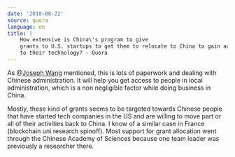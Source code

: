 ```yaml
---
date: '2018-08-22'
source: quora
language: en
title: |
    How extensive is China\'s program to give
    grants to U.S. startups to get them to relocate to China to gain access
    to their technology? - Quora
---
```


As @[Joseph Wang](http://quora.com/profile/Joseph-Wang-9) mentioned,
this is lots of paperwork and dealing with Chinese administration. It
will help you get access to people in local administration, which is a
non negligible factor while doing business in China.

Mostly, these kind of grants seems to be targeted towards Chinese people
that have started tech companies in the US and are willing to move part
or all of their activities back to China. I know of a similar case in
France (blockchain uni research spinoff). Most support for grant
allocation went through the Chinese Academy of Sciences because one team
leader was previously a researcher there.
